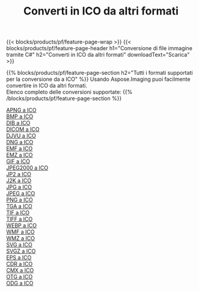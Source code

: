 ﻿---
title: Converti in ICO da altri formati 
weight: 3920
url: /it/java/conversion/to/ico 
lang: it
langdirlevel: 2
locales: zh-hans,ja,it,ru,de,es,fr,nl,id,lt,pl,pt,vi,tr,ko,zh-hant,ar,hi,th,sv,cs,uk,he
description: Usando Aspose.Imaging puoi facilmente convertire in ICO da altri formati
---

{{< blocks/products/pf/feature-page-wrap >}}
{{< blocks/products/pf/feature-page-header h1="Conversione di file immagine tramite C#" h2="Converti in ICO da altri formati" downloadText="Scarica" >}}


{{% blocks/products/pf/feature-page-section  h2="Tutti i formati supportati per la conversione da a ICO" %}}
Usando Aspose.Imaging puoi facilmente convertire in ICO da altri formati.
<br/>
Elenco completo delle conversioni supportate:
{{% /blocks/products/pf/feature-page-section %}}
<div class="container-fluid productfamilypage bg-gray">
    <div class="convertypes bg-gray agp-content section">
        <div class="container">
		<div class="row other-converters">
		    <div class='col-md-2 other-converter remove-lp remove-rp'><a href="/imaging/it/java/conversion/apng-to-ico" >APNG a ICO</a></div>
<div class='col-md-2 other-converter remove-lp remove-rp'><a href="/imaging/it/java/conversion/bmp-to-ico" >BMP a ICO</a></div>
<div class='col-md-2 other-converter remove-lp remove-rp'><a href="/imaging/it/java/conversion/dib-to-ico" >DIB a ICO</a></div>
<div class='col-md-2 other-converter remove-lp remove-rp'><a href="/imaging/it/java/conversion/dicom-to-ico" >DICOM a ICO</a></div>
<div class='col-md-2 other-converter remove-lp remove-rp'><a href="/imaging/it/java/conversion/djvu-to-ico" >DJVU a ICO</a></div>
<div class='col-md-2 other-converter remove-lp remove-rp'><a href="/imaging/it/java/conversion/dng-to-ico" >DNG a ICO</a></div>
<div class='col-md-2 other-converter remove-lp remove-rp'><a href="/imaging/it/java/conversion/emf-to-ico" >EMF a ICO</a></div>
<div class='col-md-2 other-converter remove-lp remove-rp'><a href="/imaging/it/java/conversion/emz-to-ico" >EMZ a ICO</a></div>
<div class='col-md-2 other-converter remove-lp remove-rp'><a href="/imaging/it/java/conversion/gif-to-ico" >GIF a ICO</a></div>
<div class='col-md-2 other-converter remove-lp remove-rp'><a href="/imaging/it/java/conversion/jpeg2000-to-ico" >JPEG2000 a ICO</a></div>
<div class='col-md-2 other-converter remove-lp remove-rp'><a href="/imaging/it/java/conversion/jp2-to-ico" >JP2 a ICO</a></div>
<div class='col-md-2 other-converter remove-lp remove-rp'><a href="/imaging/it/java/conversion/j2k-to-ico" >J2K a ICO</a></div>
<div class='col-md-2 other-converter remove-lp remove-rp'><a href="/imaging/it/java/conversion/jpg-to-ico" >JPG a ICO</a></div>
<div class='col-md-2 other-converter remove-lp remove-rp'><a href="/imaging/it/java/conversion/jpeg-to-ico" >JPEG a ICO</a></div>
<div class='col-md-2 other-converter remove-lp remove-rp'><a href="/imaging/it/java/conversion/png-to-ico" >PNG a ICO</a></div>
<div class='col-md-2 other-converter remove-lp remove-rp'><a href="/imaging/it/java/conversion/tga-to-ico" >TGA a ICO</a></div>
<div class='col-md-2 other-converter remove-lp remove-rp'><a href="/imaging/it/java/conversion/tif-to-ico" >TIF a ICO</a></div>
<div class='col-md-2 other-converter remove-lp remove-rp'><a href="/imaging/it/java/conversion/tiff-to-ico" >TIFF a ICO</a></div>
<div class='col-md-2 other-converter remove-lp remove-rp'><a href="/imaging/it/java/conversion/webp-to-ico" >WEBP a ICO</a></div>
<div class='col-md-2 other-converter remove-lp remove-rp'><a href="/imaging/it/java/conversion/wmf-to-ico" >WMF a ICO</a></div>
<div class='col-md-2 other-converter remove-lp remove-rp'><a href="/imaging/it/java/conversion/wmz-to-ico" >WMZ a ICO</a></div>
<div class='col-md-2 other-converter remove-lp remove-rp'><a href="/imaging/it/java/conversion/svg-to-ico" >SVG a ICO</a></div>
<div class='col-md-2 other-converter remove-lp remove-rp'><a href="/imaging/it/java/conversion/svgz-to-ico" >SVGZ a ICO</a></div>
<div class='col-md-2 other-converter remove-lp remove-rp'><a href="/imaging/it/java/conversion/eps-to-ico" >EPS a ICO</a></div>
<div class='col-md-2 other-converter remove-lp remove-rp'><a href="/imaging/it/java/conversion/cdr-to-ico" >CDR a ICO</a></div>
<div class='col-md-2 other-converter remove-lp remove-rp'><a href="/imaging/it/java/conversion/cmx-to-ico" >CMX a ICO</a></div>
<div class='col-md-2 other-converter remove-lp remove-rp'><a href="/imaging/it/java/conversion/otg-to-ico" >OTG a ICO</a></div>
<div class='col-md-2 other-converter remove-lp remove-rp'><a href="/imaging/it/java/conversion/odg-to-ico" >ODG a ICO</a></div>
                </div>
        </div>
    </div>
</div>
<br/>

